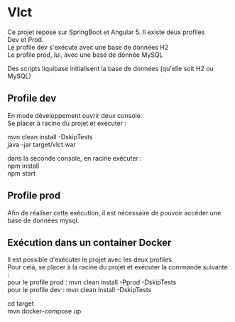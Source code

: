 # Vlct

Ce projet repose sur SpringBoot et Angular 5. Il existe deux profiles  
Dev et Prod.  
Le profile dev s'exécute avec une base de données H2  
Le profile prod, lui, avec une base de donnée MySQL  

Des scripts liquibase initialisent la base de données (qu'elle soit H2 ou MySQL)  

## Profile dev

En mode développement ouvrir deux console.  
Se placer à racine du projet et exécuter :  

mvn clean install -DskipTests  
java -jar target/vlct.war  

dans la seconde console, en racine exécuter :   
npm install  
npm start  

## Profile prod
Afin de réaliser cette exécution, il est nécessaire de pouvoir accéder une base de données mysql.

## Exécution dans un container Docker
Il est possible d'exécuter le projet avec les deux profiles.  
Pour celà, se placer à la racine du projet et exécuter la commande suivante :  
pour le profile prod : mvn clean install -Pprod -DskipTests  
pour le profile dev : mvn clean install -DskipTests  

cd target  
mvn docker-compose up
